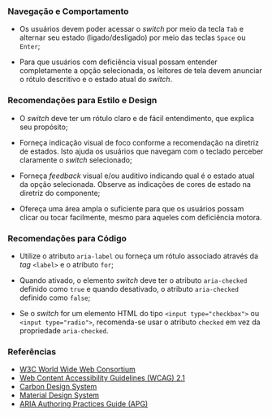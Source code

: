 ### Navegação e Comportamento

-   Os usuários devem poder acessar o *switch* por meio da tecla `Tab` e alternar seu estado (ligado/desligado) por meio das teclas `Space` ou `Enter`;

-   Para que usuários com deficiência visual possam entender completamente a opção selecionada, os leitores de tela devem anunciar o rótulo descritivo e o estado atual do *switch*.

### Recomendações para Estilo e Design

-   O *switch* deve ter um rótulo claro e de fácil entendimento, que explica seu propósito;

-   Forneça indicação visual de foco conforme a recomendação na diretriz de estados. Isto ajuda os usuários que navegam com o teclado perceber claramente o *switch* selecionado;

-   Forneça *feedback* visual e/ou auditivo indicando qual é o estado atual da opção selecionada. Observe as indicações de cores de estado na diretriz do componente;

-   Ofereça uma área ampla o suficiente para que os usuários possam clicar ou tocar facilmente, mesmo para aqueles com deficiência motora.

### Recomendações para Código

-   Utilize o atributo `aria-label` ou forneça um rótulo associado através da *tag* `<label>` e o atributo `for`;

-   Quando ativado, o elemento *switch* deve ter o atributo `aria-checked` definido como `true` e quando desativado, o atributo `aria-checked` definido como `false`;

-   Se o *switch* for um elemento HTML do tipo `<input type="checkbox">` ou `<input type="radio">`, recomenda-se usar o atributo `checked` em vez da propriedade `aria-checked`.

### Referências

-   [W3C World Wide Web Consortium](https://www.w3.org/)
-   [Web Content Accessibility Guidelines (WCAG) 2.1](https://www.w3.org/TR/WCAG21/)
-   [Carbon Design System](https://carbondesignsystem.com/components/toggle/accessibility)
-   [Material Design System](https://m3.material.io/components/switch/accessibility)
-   [ARIA Authoring Practices Guide (APG)](https://www.w3.org/WAI/ARIA/apg/patterns/switch/)
